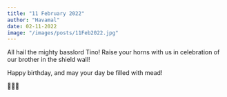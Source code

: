 ```yaml
---
title: "11 February 2022"
author: "Havamal"
date: 02-11-2022
image: "/images/posts/11Feb2022.jpg"
---
```


All hail the mighty basslord Tino! Raise your horns with us in celebration of our brother in the shield wall!

Happy birthday, and may your day be filled with mead!

🤘🍻🤘